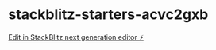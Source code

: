 # stackblitz-starters-acvc2gxb

[Edit in StackBlitz next generation editor ⚡️](https://stackblitz.com/~/github.com/firemoney81-naldon/stackblitz-starters-acvc2gxb)
